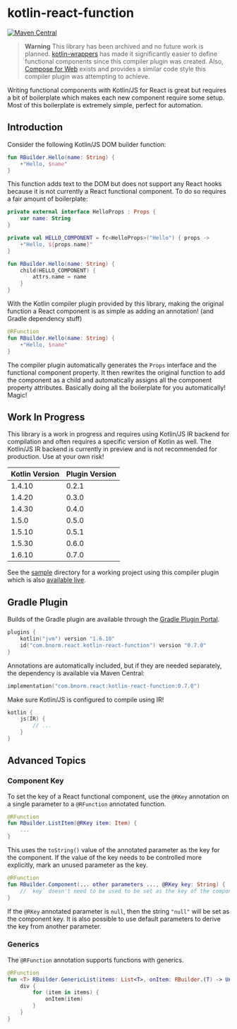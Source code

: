 # kotlin-react-function

[![Maven Central](https://maven-badges.herokuapp.com/maven-central/com.bnorm.react/kotlin-react-function/badge.svg)](https://maven-badges.herokuapp.com/maven-central/com.bnorm.react/kotlin-react-function)

> **Warning**
> This library has been archived and no future work is planned. [kotlin-wrappers](https://github.com/JetBrains/kotlin-wrappers)
> has made it significantly easier to define functional components since this compiler plugin was created. Also,
> [Compose for Web](https://www.jetbrains.com/lp/compose-multiplatform/) exists and provides a similar code style this
> compiler plugin was attempting to achieve.

Writing functional components with Kotlin/JS for React is great but requires a bit of boilerplate which makes each new
component require some setup. Most of this boilerplate is extremely simple, perfect for automation.

## Introduction

Consider the following Kotlin/JS DOM builder function:

```kotlin
fun RBuilder.Hello(name: String) {
    +"Hello, $name"
}
```

This function adds text to the DOM but does not support any React hooks because it is not currently a React functional
component. To do so requires a fair amount of boilerplate:

```kotlin
private external interface HelloProps : Props {
    var name: String
}

private val HELLO_COMPONENT = fc<HelloProps>("Hello") { props ->
    +"Hello, ${props.name}"
}

fun RBuilder.Hello(name: String) {
    child(HELLO_COMPONENT) {
        attrs.name = name
    }
}
```

With the Kotlin compiler plugin provided by this library, making the original function a React component is as simple as
adding an annotation! (and Gradle dependency stuff)

```kotlin
@RFunction
fun RBuilder.Hello(name: String) {
    +"Hello, $name"
}
```

The compiler plugin automatically generates the `Props` interface and the functional component property. It then
rewrites the original function to add the component as a child and automatically assigns all the component property
attributes. Basically doing all the boilerplate for you automatically! Magic!

## Work In Progress

This library is a work in progress and requires using Kotlin/JS IR backend for compilation and often requires a specific
version of Kotlin as well. The Kotlin/JS IR backend is currently in preview and is not recommended for production. Use
at your own risk!

| Kotlin Version | Plugin Version |
| -------------- | -------------- |
| 1.4.10         | 0.2.1          |
| 1.4.20         | 0.3.0          |
| 1.4.30         | 0.4.0          |
| 1.5.0          | 0.5.0          |
| 1.5.10         | 0.5.1          |
| 1.5.30         | 0.6.0          |
| 1.6.10         | 0.7.0          |

See the [sample][sample] directory for a working project using this compiler plugin which is also
[available live](https://bnorm.github.io/kotlin-react-function/).

## Gradle Plugin

Builds of the Gradle plugin are available through the [Gradle Plugin Portal][kotlin-react-function-gradle].

```kotlin
plugins {
    kotlin("jvm") version "1.6.10"
    id("com.bnorm.react.kotlin-react-function") version "0.7.0"
}
```

Annotations are automatically included, but if they are needed separately, the dependency is available via Maven
Central:

```kotlin
implementation("com.bnorm.react:kotlin-react-function:0.7.0")
```

Make sure Kotlin/JS is configured to compile using IR!

```kotlin
kotlin {
    js(IR) {
        // ...
    }
}
```

## Advanced Topics

### Component Key

To set the key of a React functional component, use the `@RKey` annotation on a single parameter to a `@RFunction`
annotated function.

```kotlin
@RFunction
fun RBuilder.ListItem(@RKey item: Item) {
    ...
}
```

This uses the `toString()` value of the annotated parameter as the key for the component. If the value of the key needs
to be controlled more explicitly, mark an unused parameter as the key.

```kotlin
@RFunction
fun RBuilder.Component(... other parameters ..., @RKey key: String) {
    // `key` doesn't need to be used to be set as the key of the component
}
```

If the `@RKey` annotated parameter is `null`, then the string `"null"` will be set as the component key. It is also
possible to use default parameters to derive the key from another parameter.

### Generics

The `@RFunction` annotation supports functions with generics.

```kotlin
@RFunction
fun <T> RBuilder.GenericList(items: List<T>, onItem: RBuilder.(T) -> Unit) {
    div {
        for (item in items) {
            onItem(item)
        }
    }
}
```

[sample]: https://github.com/bnorm/kotlin-react-function/blob/main/sample

[kotlin-react-function-gradle]: https://plugins.gradle.org/plugin/com.bnorm.react.kotlin-react-function

